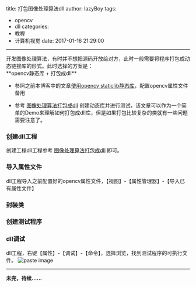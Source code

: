 title: 打包图像处理算法dll
author: lazyBoy
tags:
  - opencv
  - dll
categories:
  - 教程
  - 计算机视觉
date: 2017-01-16 21:29:00
---
<p id="div-border-left-purple">开发图像处理算法，有时并不想把源码开放给对方，此时一般需要将程序打包成动态链接库的形式。此时选择的方案是：<br />**opencv静态库 + 打包成dll**</p>

- 参照之前<span id="inline-green">本博客</span>中的文章[使用opencv staticlib静态库](/2016/12/12/使用opencv-staticlib静态库/)，配置opencv属性文件备用

<!-- more -->

- 参考 [图像处理算法打包成dll](http://blog.csdn.net/hit2015spring/article/details/52624985) 创建动态库并进行测试，该文章可以作为一个简单的Demo来理解如何打包成dll库，但是如果打包比较复杂的类就有一些问题需要注意了。

### 创建dll工程
创建工程dll工程参考 [图像处理算法打包成dll](http://blog.csdn.net/hit2015spring/article/details/52624985) 即可。

### 导入属性文件

dll工程导入之前配置好的opencv属性文件，【视图】-【属性管理器】-【导入已有属性文件】

### 封装类



### 创建测试程序



### dll调试

dll工程，右键【属性】-【调试】-【命令】，选择浏览，找到测试程序的可执行文件。
![paste image](http://oh1jgyw0v.bkt.clouddn.com/1488077308259ysrwsg8z.png?imageslim)

---
**未完，待续……**
